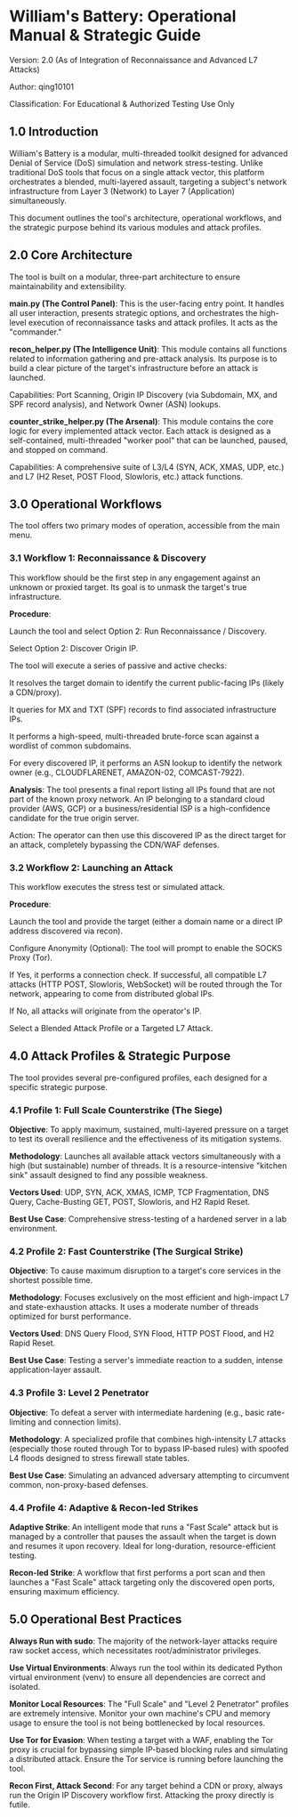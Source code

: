 # William's Battery: Operational Manual & Strategic Guide
Version: 2.0 (As of Integration of Reconnaissance and Advanced L7 Attacks)

Author: qing10101

Classification: For Educational & Authorized Testing Use Only

## 1.0 Introduction
William's Battery is a modular, multi-threaded toolkit designed for advanced Denial of Service (DoS) simulation and network stress-testing. Unlike traditional DoS tools that focus on a single attack vector, this platform orchestrates a blended, multi-layered assault, targeting a subject's network infrastructure from Layer 3 (Network) to Layer 7 (Application) simultaneously.

This document outlines the tool's architecture, operational workflows, and the strategic purpose behind its various modules and attack profiles.

## 2.0 Core Architecture
The tool is built on a modular, three-part architecture to ensure maintainability and extensibility.

**main.py (The Control Panel)**: This is the user-facing entry point. It handles all user interaction, presents strategic options, and orchestrates the high-level execution of reconnaissance tasks and attack profiles. It acts as the "commander."

**recon_helper.py (The Intelligence Unit)**: This module contains all functions related to information gathering and pre-attack analysis. Its purpose is to build a clear picture of the target's infrastructure before an attack is launched.

Capabilities: Port Scanning, Origin IP Discovery (via Subdomain, MX, and SPF record analysis), and Network Owner (ASN) lookups.

**counter_strike_helper.py (The Arsenal)**: This module contains the core logic for every implemented attack vector. Each attack is designed as a self-contained, multi-threaded "worker pool" that can be launched, paused, and stopped on command.

Capabilities: A comprehensive suite of L3/L4 (SYN, ACK, XMAS, UDP, etc.) and L7 (H2 Reset, POST Flood, Slowloris, etc.) attack functions.

## 3.0 Operational Workflows
The tool offers two primary modes of operation, accessible from the main menu.

### 3.1 Workflow 1: Reconnaissance & Discovery
This workflow should be the first step in any engagement against an unknown or proxied target. Its goal is to unmask the target's true infrastructure.

**Procedure**:

Launch the tool and select Option 2: Run Reconnaissance / Discovery.

Select Option 2: Discover Origin IP.

The tool will execute a series of passive and active checks:

It resolves the target domain to identify the current public-facing IPs (likely a CDN/proxy).

It queries for MX and TXT (SPF) records to find associated infrastructure IPs.

It performs a high-speed, multi-threaded brute-force scan against a wordlist of common subdomains.

For every discovered IP, it performs an ASN lookup to identify the network owner (e.g., CLOUDFLARENET, AMAZON-02, COMCAST-7922).

**Analysis**: The tool presents a final report listing all IPs found that are not part of the known proxy network. An IP belonging to a standard cloud provider (AWS, GCP) or a business/residential ISP is a high-confidence candidate for the true origin server.

Action: The operator can then use this discovered IP as the direct target for an attack, completely bypassing the CDN/WAF defenses.

### 3.2 Workflow 2: Launching an Attack
This workflow executes the stress test or simulated attack.

**Procedure**:

Launch the tool and provide the target (either a domain name or a direct IP address discovered via recon).

Configure Anonymity (Optional): The tool will prompt to enable the SOCKS Proxy (Tor).

If Yes, it performs a connection check. If successful, all compatible L7 attacks (HTTP POST, Slowloris, WebSocket) will be routed through the Tor network, appearing to come from distributed global IPs.

If No, all attacks will originate from the operator's IP.

Select a Blended Attack Profile or a Targeted L7 Attack.

## 4.0 Attack Profiles & Strategic Purpose
The tool provides several pre-configured profiles, each designed for a specific strategic purpose.

### 4.1 Profile 1: Full Scale Counterstrike (The Siege)
**Objective**: To apply maximum, sustained, multi-layered pressure on a target to test its overall resilience and the effectiveness of its mitigation systems.

**Methodology**: Launches all available attack vectors simultaneously with a high (but sustainable) number of threads. It is a resource-intensive "kitchen sink" assault designed to find any possible weakness.

**Vectors Used**: UDP, SYN, ACK, XMAS, ICMP, TCP Fragmentation, DNS Query, Cache-Busting GET, POST, Slowloris, and H2 Rapid Reset.

**Best Use Case**: Comprehensive stress-testing of a hardened server in a lab environment.

### 4.2 Profile 2: Fast Counterstrike (The Surgical Strike)
**Objective**: To cause maximum disruption to a target's core services in the shortest possible time.

**Methodology**: Focuses exclusively on the most efficient and high-impact L7 and state-exhaustion attacks. It uses a moderate number of threads optimized for burst performance.

**Vectors Used**: DNS Query Flood, SYN Flood, HTTP POST Flood, and H2 Rapid Reset.

**Best Use Case**: Testing a server's immediate reaction to a sudden, intense application-layer assault.

### 4.3 Profile 3: Level 2 Penetrator
**Objective**: To defeat a server with intermediate hardening (e.g., basic rate-limiting and connection limits).

**Methodology**: A specialized profile that combines high-intensity L7 attacks (especially those routed through Tor to bypass IP-based rules) with spoofed L4 floods designed to stress firewall state tables.

**Best Use Case**: Simulating an advanced adversary attempting to circumvent common, non-proxy-based defenses.

### 4.4 Profile 4: Adaptive & Recon-led Strikes
**Adaptive Strike**: An intelligent mode that runs a "Fast Scale" attack but is managed by a controller that pauses the assault when the target is down and resumes it upon recovery. Ideal for long-duration, resource-efficient testing.

**Recon-led Strike**: A workflow that first performs a port scan and then launches a "Fast Scale" attack targeting only the discovered open ports, ensuring maximum efficiency.

## 5.0 Operational Best Practices
**Always Run with sudo**: The majority of the network-layer attacks require raw socket access, which necessitates root/administrator privileges.

**Use Virtual Environments**: Always run the tool within its dedicated Python virtual environment (venv) to ensure all dependencies are correct and isolated.

**Monitor Local Resources**: The "Full Scale" and "Level 2 Penetrator" profiles are extremely intensive. Monitor your own machine's CPU and memory usage to ensure the tool is not being bottlenecked by local resources.

**Use Tor for Evasion**: When testing a target with a WAF, enabling the Tor proxy is crucial for bypassing simple IP-based blocking rules and simulating a distributed attack. Ensure the Tor service is running before launching the tool.

**Recon First, Attack Second**: For any target behind a CDN or proxy, always run the Origin IP Discovery workflow first. Attacking the proxy directly is futile.